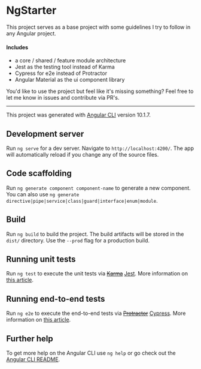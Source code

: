 # NgStarter

This project serves as a base project with some guidelines I try to follow in any Angular project. 

#### Includes 

* a core / shared / feature module architecture 
* Jest as the testing tool instead of Karma 
* Cypress for e2e instead of Protractor 
* Angular Material as the ui component library 

You'd like to use the project but feel like it's missing something? Feel free to let me know in issues and contribute via PR's.

---

This project was generated with [Angular CLI](https://github.com/angular/angular-cli) version 10.1.7. 

## Development server

Run `ng serve` for a dev server. Navigate to `http://localhost:4200/`. The app will automatically reload if you change any of the source files.

## Code scaffolding

Run `ng generate component component-name` to generate a new component. You can also use `ng generate directive|pipe|service|class|guard|interface|enum|module`.

## Build

Run `ng build` to build the project. The build artifacts will be stored in the `dist/` directory. Use the `--prod` flag for a production build.

## Running unit tests

Run `ng test` to execute the unit tests via [~~Karma~~](https://karma-runner.github.io) [Jest](https://jestjs.io/). 
More information on [this article](https://medium.com/angular-in-depth/integrate-jest-into-an-angular-application-and-library-163b01d977ce).

## Running end-to-end tests

Run `ng e2e` to execute the end-to-end tests via [~~Protractor~~](http://www.protractortest.org/) [Cypress](https://www.cypress.io/).
More information on [this article](https://medium.com/briebug-blog/switching-to-cypress-from-protractor-in-less-than-30-seconds-b60b00def4a0).

## Further help

To get more help on the Angular CLI use `ng help` or go check out the [Angular CLI README](https://github.com/angular/angular-cli/blob/master/README.md).
